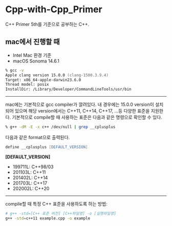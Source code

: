 # Cpp-with-Cpp_Primer
C++ Primer 5th를 기준으로 공부하는 C++.


## mac에서 진행할 때
* Intel Mac 환경 기준
* macOS Sonoma 14.6.1

```zsh
% gcc -v
Apple clang version 15.0.0 (clang-1500.3.9.4)
Target: x86_64-apple-darwin23.6.0
Thread model: posix
InstallDir: /Library/Developer/CommandLineTools/usr/bin
```
* * *

mac에는 기본적으로 gcc compiler가 깔려있다. 내 경우에는 15.0.0 version이 설치되어 있으며 해당 version에서는 C++11, C++14, C++17, ...등 다양한 표준을 지원한다. 기본적으로 compile할 때 사용하는 표준은 다음과 같은 명령으로 확인할 수 있다.  
```zsh
% g++ -dM -E -x c++ /dev/null | grep __cplusplus
```

다음과 같은 format으로 출력된다.  
```zsh
define __cplusplus [DEFAULT_VERSION]
```
**[DEFAULT_VERSION]**  
* 199711L: C++98/03
* 201103L: C++11
* 201402L: C++14
* 201703L: C++17
* 202002L: C++20

* * *

compile할 때 특정 C++ 표준을 사용하도록 하는 방법:  
```zsh
# g++ -std=[C++ 표준 버전] [C++파일명] -o [실행파일명]
g++ -std=c++11 example.cpp -o example
```
